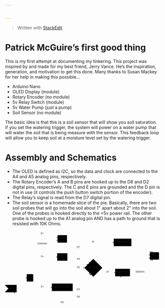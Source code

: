 ```yaml
---


---
```


<blockquote>
<p>Written with <a href="https://stackedit.io/">StackEdit</a>.</p>
</blockquote>
<h1 id="patrick-mcguires-first-good-thing">Patrick McGuire’s first good thing</h1>
<p>This is my first attempt at documenting my tinkering. This project was inspired by and made for my best friend, Jerry Vance. He’s the inspiration, generation, and motivation to get this done. Many thanks to Susan Mackey for her help in making this possible…</p>
<ul>
<li>Arduino Nano</li>
<li>OLED Display (module)</li>
<li>Rotary Encoder (no module)</li>
<li>5v Relay Switch (module)</li>
<li>5v Water Pump (just a pump)</li>
<li>Soil Sensor (no module)</li>
</ul>
<p>The basic idea is that this is a soil sensor that will show you soil saturation. If you set the watering trigger, the system will power on a water pump that will water the soil that is being measure with the sensor. This feedback loop will allow you to keep soil at a moisture level set by the watering trigger.</p>
<h1 id="assembly-and-schematics">Assembly and Schematics</h1>
<ul>
<li>The OLED is defined as I2C, so the data and clock are connected to the A4 and A5 analog pins, respectively.</li>
<li>The Rotary Encoder’s A and B pins are hooked up to the D8 and D2 digital pins, respectively. The C and E pins are grounded and the D pin is not in use (it controls the push button switch portion of the encoder).</li>
<li>The Relay’s signal is read from the D7 digital pin.</li>
<li>The soil sensor is a homemade slice of the pie. Basically, there are two soil probes that will go into the soil about 1" apart about 2" into the soil. One of the probes is hooked directly to the +5v power rail. The other probe is hooked up to the A1 analog pin AND has a path to ground that is resisted with 10K Ohms.</li>
</ul>
<div class="mermaid"><svg xmlns="http://www.w3.org/2000/svg" id="mermaid-svg-2gKILUjOC0XZXuxr" width="100%" style="max-width: 950.8859405517578px;" viewBox="0 0 950.8859405517578 504.90273666381836"><g transform="translate(-12, -12)"><g class="output"><g class="clusters"></g><g class="edgePaths"><g class="edgePath" style="opacity: 1;"><path class="path" d="M78.96910511363636,345.90273666381836L118.796875,302.40273666381836L143.796875,302.40273666381836" marker-end="url(#arrowhead9430)" style="fill:none"></path><defs><marker id="arrowhead9430" viewBox="0 0 10 10" refX="9" refY="5" markerUnits="strokeWidth" markerWidth="8" markerHeight="6" orient="auto"><path d="M 0 0 L 10 5 L 0 10 z" class="arrowheadPath" style="stroke-width: 1; stroke-dasharray: 1, 0;"></path></marker></defs></g><g class="edgePath" style="opacity: 1;"><path class="path" d="M921.1363667768254,190.96757888793945L842.1984405517578,508.90273666381836L731.4562530517578,508.90273666381836L642.2609405517578,508.90273666381836L552.2632827758789,508.90273666381836L461.6015625,508.90273666381836L361.859375,508.90273666381836L240.8828125,508.90273666381836L163.859375,508.90273666381836L118.796875,508.90273666381836L67.5312778024911,391.90273666381836" marker-end="url(#arrowhead9431)" style="fill:none"></path><defs><marker id="arrowhead9431" viewBox="0 0 10 10" refX="9" refY="5" markerUnits="strokeWidth" markerWidth="8" markerHeight="6" orient="auto"><path d="M 0 0 L 10 5 L 0 10 z" class="arrowheadPath" style="stroke-width: 1; stroke-dasharray: 1, 0;"></path></marker></defs></g><g class="edgePath" style="opacity: 1;"><path class="path" d="M170.4351770294748,279.40273666381836L240.8828125,33L332.890625,56.196545043590575" marker-end="url(#arrowhead9432)" style="fill:none"></path><defs><marker id="arrowhead9432" viewBox="0 0 10 10" refX="9" refY="5" markerUnits="strokeWidth" markerWidth="8" markerHeight="6" orient="auto"><path d="M 0 0 L 10 5 L 0 10 z" class="arrowheadPath" style="stroke-width: 1; stroke-dasharray: 1, 0;"></path></marker></defs></g><g class="edgePath" style="opacity: 1;"><path class="path" d="M172.40091640391844,279.40273666381836L240.8828125,95L332.890625,71.04291249596383" marker-end="url(#arrowhead9433)" style="fill:none"></path><defs><marker id="arrowhead9433" viewBox="0 0 10 10" refX="9" refY="5" markerUnits="strokeWidth" markerWidth="8" markerHeight="6" orient="auto"><path d="M 0 0 L 10 5 L 0 10 z" class="arrowheadPath" style="stroke-width: 1; stroke-dasharray: 1, 0;"></path></marker></defs></g><g class="edgePath" style="opacity: 1;"><path class="path" d="M177.70653862021018,279.40273666381836L240.8828125,174.46757888793945L330.640625,174.46757888793945" marker-end="url(#arrowhead9434)" style="fill:none"></path><defs><marker id="arrowhead9434" viewBox="0 0 10 10" refX="9" refY="5" markerUnits="strokeWidth" markerWidth="8" markerHeight="6" orient="auto"><path d="M 0 0 L 10 5 L 0 10 z" class="arrowheadPath" style="stroke-width: 1; stroke-dasharray: 1, 0;"></path></marker></defs></g><g class="edgePath" style="opacity: 1;"><path class="path" d="M183.921875,317.51015120890406L240.8828125,360.40273666381836L297.84375,360.40273666381836" marker-end="url(#arrowhead9435)" style="fill:none"></path><defs><marker id="arrowhead9435" viewBox="0 0 10 10" refX="9" refY="5" markerUnits="strokeWidth" markerWidth="8" markerHeight="6" orient="auto"><path d="M 0 0 L 10 5 L 0 10 z" class="arrowheadPath" style="stroke-width: 1; stroke-dasharray: 1, 0;"></path></marker></defs></g><g class="edgePath" style="opacity: 1;"><path class="path" d="M175.40034609120522,325.40273666381836L240.8828125,455.90273666381836L361.859375,455.90273666381836L461.6015625,455.90273666381836L536.467345891308,280.07437714130805" marker-end="url(#arrowhead9436)" style="fill:none"></path><defs><marker id="arrowhead9436" viewBox="0 0 10 10" refX="9" refY="5" markerUnits="strokeWidth" markerWidth="8" markerHeight="6" orient="auto"><path d="M 0 0 L 10 5 L 0 10 z" class="arrowheadPath" style="stroke-width: 1; stroke-dasharray: 1, 0;"></path></marker></defs></g><g class="edgePath" style="opacity: 1;"><path class="path" d="M173.35824396782843,325.40273666381836L240.8828125,488.90273666381836L361.859375,488.90273666381836L461.6015625,488.90273666381836L552.2632827758789,488.90273666381836L642.2609405517578,488.90273666381836L722.0873218249578,292.9351577758789" marker-end="url(#arrowhead9437)" style="fill:none"></path><defs><marker id="arrowhead9437" viewBox="0 0 10 10" refX="9" refY="5" markerUnits="strokeWidth" markerWidth="8" markerHeight="6" orient="auto"><path d="M 0 0 L 10 5 L 0 10 z" class="arrowheadPath" style="stroke-width: 1; stroke-dasharray: 1, 0;"></path></marker></defs></g><g class="edgePath" style="opacity: 1;"><path class="path" d="M390.828125,52.89907574214772L461.6015625,27L552.2632827758789,27L642.2609405517578,27L731.4562530517578,27L842.1984405517578,27L913.0358012221864,144.96757888793945" marker-end="url(#arrowhead9438)" style="fill:none"></path><defs><marker id="arrowhead9438" viewBox="0 0 10 10" refX="9" refY="5" markerUnits="strokeWidth" markerWidth="8" markerHeight="6" orient="auto"><path d="M 0 0 L 10 5 L 0 10 z" class="arrowheadPath" style="stroke-width: 1; stroke-dasharray: 1, 0;"></path></marker></defs></g><g class="edgePath" style="opacity: 1;"><path class="path" d="M393.078125,167.12235720420747L461.6015625,151L552.2632827758789,151L642.2609405517578,151L731.4562530517578,151L842.1984405517578,151L898.8078155517578,162.3472151935403" marker-end="url(#arrowhead9439)" style="fill:none"></path><defs><marker id="arrowhead9439" viewBox="0 0 10 10" refX="9" refY="5" markerUnits="strokeWidth" markerWidth="8" markerHeight="6" orient="auto"><path d="M 0 0 L 10 5 L 0 10 z" class="arrowheadPath" style="stroke-width: 1; stroke-dasharray: 1, 0;"></path></marker></defs></g><g class="edgePath" style="opacity: 1;"><path class="path" d="M425.875,349.8128565040314L461.6015625,343.90273666381836L552.2632827758789,343.90273666381836L642.2609405517578,343.90273666381836L731.4562530517578,343.90273666381836L842.1984405517578,343.90273666381836L915.7807893454849,190.96757888793945" marker-end="url(#arrowhead9440)" style="fill:none"></path><defs><marker id="arrowhead9440" viewBox="0 0 10 10" refX="9" refY="5" markerUnits="strokeWidth" markerWidth="8" markerHeight="6" orient="auto"><path d="M 0 0 L 10 5 L 0 10 z" class="arrowheadPath" style="stroke-width: 1; stroke-dasharray: 1, 0;"></path></marker></defs></g><g class="edgePath" style="opacity: 1;"><path class="path" d="M592.3265687267742,226.06328747677404L642.2609405517578,205.96757888793945L731.4562530517578,205.96757888793945L842.1984405517578,205.96757888793945L898.8078155517578,180.55475009236955" marker-end="url(#arrowhead9441)" style="fill:none"></path><defs><marker id="arrowhead9441" viewBox="0 0 10 10" refX="9" refY="5" markerUnits="strokeWidth" markerWidth="8" markerHeight="6" orient="auto"><path d="M 0 0 L 10 5 L 0 10 z" class="arrowheadPath" style="stroke-width: 1; stroke-dasharray: 1, 0;"></path></marker></defs></g><g class="edgePath" style="opacity: 1;"><path class="path" d="M776.8859405517578,269.9351577758789L842.1984405517578,269.9351577758789L907.7534163482136,190.96757888793945" marker-end="url(#arrowhead9442)" style="fill:none"></path><defs><marker id="arrowhead9442" viewBox="0 0 10 10" refX="9" refY="5" markerUnits="strokeWidth" markerWidth="8" markerHeight="6" orient="auto"><path d="M 0 0 L 10 5 L 0 10 z" class="arrowheadPath" style="stroke-width: 1; stroke-dasharray: 1, 0;"></path></marker></defs></g><g class="edgePath" style="opacity: 1;"><path class="path" d="M785.5890655517578,85L842.1984405517578,85L903.380915942274,144.96757888793945" marker-end="url(#arrowhead9443)" style="fill:none"></path><defs><marker id="arrowhead9443" viewBox="0 0 10 10" refX="9" refY="5" markerUnits="strokeWidth" markerWidth="8" markerHeight="6" orient="auto"><path d="M 0 0 L 10 5 L 0 10 z" class="arrowheadPath" style="stroke-width: 1; stroke-dasharray: 1, 0;"></path></marker></defs></g><g class="edgePath" style="opacity: 1;"><path class="path" d="M390.828125,69.74438004229654L461.6015625,85L552.2632827758789,85L642.2609405517578,85L677.3234405517578,85" marker-end="url(#arrowhead9444)" style="fill:none"></path><defs><marker id="arrowhead9444" viewBox="0 0 10 10" refX="9" refY="5" markerUnits="strokeWidth" markerWidth="8" markerHeight="6" orient="auto"><path d="M 0 0 L 10 5 L 0 10 z" class="arrowheadPath" style="stroke-width: 1; stroke-dasharray: 1, 0;"></path></marker></defs></g><g class="edgePath" style="opacity: 1;"><path class="path" d="M390.828125,79.32877731651915L461.6015625,118L529.4459192855758,209.8173619644245" marker-end="url(#arrowhead9445)" style="fill:none"></path><defs><marker id="arrowhead9445" viewBox="0 0 10 10" refX="9" refY="5" markerUnits="strokeWidth" markerWidth="8" markerHeight="6" orient="auto"><path d="M 0 0 L 10 5 L 0 10 z" class="arrowheadPath" style="stroke-width: 1; stroke-dasharray: 1, 0;"></path></marker></defs></g><g class="edgePath" style="opacity: 1;"><path class="path" d="M393.078125,179.16249546975195L461.6015625,189.46757888793945L517.72113400551,221.54214724449022" marker-end="url(#arrowhead9446)" style="fill:none"></path><defs><marker id="arrowhead9446" viewBox="0 0 10 10" refX="9" refY="5" markerUnits="strokeWidth" markerWidth="8" markerHeight="6" orient="auto"><path d="M 0 0 L 10 5 L 0 10 z" class="arrowheadPath" style="stroke-width: 1; stroke-dasharray: 1, 0;"></path></marker></defs></g><g class="edgePath" style="opacity: 1;"><path class="path" d="M393.078125,195.27156143953388L461.6015625,240.9351577758789L497.8281265258789,241.4351577758789" marker-end="url(#arrowhead9447)" style="fill:none"></path><defs><marker id="arrowhead9447" viewBox="0 0 10 10" refX="9" refY="5" markerUnits="strokeWidth" markerWidth="8" markerHeight="6" orient="auto"><path d="M 0 0 L 10 5 L 0 10 z" class="arrowheadPath" style="stroke-width: 1; stroke-dasharray: 1, 0;"></path></marker></defs></g><g class="edgePath" style="opacity: 1;"><path class="path" d="M425.875,370.9926168236053L461.6015625,376.90273666381836L530.7867961184805,274.3938273684805" marker-end="url(#arrowhead9448)" style="fill:none"></path><defs><marker id="arrowhead9448" viewBox="0 0 10 10" refX="9" refY="5" markerUnits="strokeWidth" markerWidth="8" markerHeight="6" orient="auto"><path d="M 0 0 L 10 5 L 0 10 z" class="arrowheadPath" style="stroke-width: 1; stroke-dasharray: 1, 0;"></path></marker></defs></g><g class="edgePath" style="opacity: 1;"><path class="path" d="M398.5645,383.40273666381836L461.6015625,422.90273666381836L534.4948289283836,278.1018601783836" marker-end="url(#arrowhead9449)" style="fill:none"></path><defs><marker id="arrowhead9449" viewBox="0 0 10 10" refX="9" refY="5" markerUnits="strokeWidth" markerWidth="8" markerHeight="6" orient="auto"><path d="M 0 0 L 10 5 L 0 10 z" class="arrowheadPath" style="stroke-width: 1; stroke-dasharray: 1, 0;"></path></marker></defs></g><g class="edgePath" style="opacity: 1;"><path class="path" d="M594.3106141251438,254.82297962485612L642.2609405517578,269.9351577758789L686.0265655517578,269.9351577758789" marker-end="url(#arrowhead9450)" style="fill:none"></path><defs><marker id="arrowhead9450" viewBox="0 0 10 10" refX="9" refY="5" markerUnits="strokeWidth" markerWidth="8" markerHeight="6" orient="auto"><path d="M 0 0 L 10 5 L 0 10 z" class="arrowheadPath" style="stroke-width: 1; stroke-dasharray: 1, 0;"></path></marker></defs></g></g><g class="edgeLabels"><g class="edgeLabel" transform="" style="opacity: 1;"><g transform="translate(0,0)" class="label"><foreignObject width="0" height="0"><div xmlns="http://www.w3.org/1999/xhtml" style="display: inline-block; white-space: nowrap;"><span class="edgeLabel"></span></div></foreignObject></g></g><g class="edgeLabel" transform="" style="opacity: 1;"><g transform="translate(0,0)" class="label"><foreignObject width="0" height="0"><div xmlns="http://www.w3.org/1999/xhtml" style="display: inline-block; white-space: nowrap;"><span class="edgeLabel"></span></div></foreignObject></g></g><g class="edgeLabel" transform="translate(240.8828125,33)" style="opacity: 1;"><g transform="translate(-10.7265625,-13)" class="label"><foreignObject width="21.453125" height="26"><div xmlns="http://www.w3.org/1999/xhtml" style="display: inline-block; white-space: nowrap;"><span class="edgeLabel">D+</span></div></foreignObject></g></g><g class="edgeLabel" transform="translate(240.8828125,95)" style="opacity: 1;"><g transform="translate(-31.9609375,-13)" class="label"><foreignObject width="63.921875" height="26"><div xmlns="http://www.w3.org/1999/xhtml" style="display: inline-block; white-space: nowrap;"><span class="edgeLabel">Common</span></div></foreignObject></g></g><g class="edgeLabel" transform="translate(240.8828125,174.46757888793945)" style="opacity: 1;"><g transform="translate(-10.7265625,-13)" class="label"><foreignObject width="21.453125" height="26"><div xmlns="http://www.w3.org/1999/xhtml" style="display: inline-block; white-space: nowrap;"><span class="edgeLabel">D+</span></div></foreignObject></g></g><g class="edgeLabel" transform="translate(240.8828125,360.40273666381836)" style="opacity: 1;"><g transform="translate(-10.7265625,-13)" class="label"><foreignObject width="21.453125" height="26"><div xmlns="http://www.w3.org/1999/xhtml" style="display: inline-block; white-space: nowrap;"><span class="edgeLabel">D+</span></div></foreignObject></g></g><g class="edgeLabel" transform="translate(361.859375,455.90273666381836)" style="opacity: 1;"><g transform="translate(-11.8046875,-13)" class="label"><foreignObject width="23.609375" height="26"><div xmlns="http://www.w3.org/1999/xhtml" style="display: inline-block; white-space: nowrap;"><span class="edgeLabel">Vin</span></div></foreignObject></g></g><g class="edgeLabel" transform="" style="opacity: 1;"><g transform="translate(0,0)" class="label"><foreignObject width="0" height="0"><div xmlns="http://www.w3.org/1999/xhtml" style="display: inline-block; white-space: nowrap;"><span class="edgeLabel"></span></div></foreignObject></g></g><g class="edgeLabel" transform="" style="opacity: 1;"><g transform="translate(0,0)" class="label"><foreignObject width="0" height="0"><div xmlns="http://www.w3.org/1999/xhtml" style="display: inline-block; white-space: nowrap;"><span class="edgeLabel"></span></div></foreignObject></g></g><g class="edgeLabel" transform="" style="opacity: 1;"><g transform="translate(0,0)" class="label"><foreignObject width="0" height="0"><div xmlns="http://www.w3.org/1999/xhtml" style="display: inline-block; white-space: nowrap;"><span class="edgeLabel"></span></div></foreignObject></g></g><g class="edgeLabel" transform="" style="opacity: 1;"><g transform="translate(0,0)" class="label"><foreignObject width="0" height="0"><div xmlns="http://www.w3.org/1999/xhtml" style="display: inline-block; white-space: nowrap;"><span class="edgeLabel"></span></div></foreignObject></g></g><g class="edgeLabel" transform="" style="opacity: 1;"><g transform="translate(0,0)" class="label"><foreignObject width="0" height="0"><div xmlns="http://www.w3.org/1999/xhtml" style="display: inline-block; white-space: nowrap;"><span class="edgeLabel"></span></div></foreignObject></g></g><g class="edgeLabel" transform="translate(842.1984405517578,269.9351577758789)" style="opacity: 1;"><g transform="translate(-31.609375,-13)" class="label"><foreignObject width="63.21875" height="26"><div xmlns="http://www.w3.org/1999/xhtml" style="display: inline-block; white-space: nowrap;"><span class="edgeLabel">10KOhm</span></div></foreignObject></g></g><g class="edgeLabel" transform="" style="opacity: 1;"><g transform="translate(0,0)" class="label"><foreignObject width="0" height="0"><div xmlns="http://www.w3.org/1999/xhtml" style="display: inline-block; white-space: nowrap;"><span class="edgeLabel"></span></div></foreignObject></g></g><g class="edgeLabel" transform="translate(552.2632827758789,85)" style="opacity: 1;"><g transform="translate(-8.7734375,-13)" class="label"><foreignObject width="17.546875" height="26"><div xmlns="http://www.w3.org/1999/xhtml" style="display: inline-block; white-space: nowrap;"><span class="edgeLabel">5v</span></div></foreignObject></g></g><g class="edgeLabel" transform="translate(461.6015625,118)" style="opacity: 1;"><g transform="translate(-10.7265625,-13)" class="label"><foreignObject width="21.453125" height="26"><div xmlns="http://www.w3.org/1999/xhtml" style="display: inline-block; white-space: nowrap;"><span class="edgeLabel">D7</span></div></foreignObject></g></g><g class="edgeLabel" transform="translate(461.6015625,189.46757888793945)" style="opacity: 1;"><g transform="translate(-10.0625,-13)" class="label"><foreignObject width="20.125" height="26"><div xmlns="http://www.w3.org/1999/xhtml" style="display: inline-block; white-space: nowrap;"><span class="edgeLabel">A4</span></div></foreignObject></g></g><g class="edgeLabel" transform="translate(461.6015625,240.9351577758789)" style="opacity: 1;"><g transform="translate(-10.0625,-13)" class="label"><foreignObject width="20.125" height="26"><div xmlns="http://www.w3.org/1999/xhtml" style="display: inline-block; white-space: nowrap;"><span class="edgeLabel">A5</span></div></foreignObject></g></g><g class="edgeLabel" transform="translate(461.6015625,376.90273666381836)" style="opacity: 1;"><g transform="translate(-10.7265625,-13)" class="label"><foreignObject width="21.453125" height="26"><div xmlns="http://www.w3.org/1999/xhtml" style="display: inline-block; white-space: nowrap;"><span class="edgeLabel">D2</span></div></foreignObject></g></g><g class="edgeLabel" transform="translate(461.6015625,422.90273666381836)" style="opacity: 1;"><g transform="translate(-10.7265625,-13)" class="label"><foreignObject width="21.453125" height="26"><div xmlns="http://www.w3.org/1999/xhtml" style="display: inline-block; white-space: nowrap;"><span class="edgeLabel">D8</span></div></foreignObject></g></g><g class="edgeLabel" transform="translate(642.2609405517578,269.9351577758789)" style="opacity: 1;"><g transform="translate(-10.0625,-13)" class="label"><foreignObject width="20.125" height="26"><div xmlns="http://www.w3.org/1999/xhtml" style="display: inline-block; white-space: nowrap;"><span class="edgeLabel">A1</span></div></foreignObject></g></g></g><g class="nodes"><g class="node" id="God" transform="translate(56.8984375,368.40273666381836)" style="opacity: 1;"><polygon points="-23,0 50.796875,0 50.796875,-46 -23,-46 0,-23" transform="translate(-25.3984375,23)"></polygon><g class="label" transform="translate(0,0)"><g transform="translate(-15.3984375,-13)"><foreignObject width="30.796875" height="26"><div xmlns="http://www.w3.org/1999/xhtml" style="display: inline-block; white-space: nowrap;">USB</div></foreignObject></g></g></g><g class="node" id="E" transform="translate(163.859375,302.40273666381836)" style="opacity: 1;"><rect rx="5" ry="5" x="-20.0625" y="-23" width="40.125" height="46"></rect><g class="label" transform="translate(0,0)"><g transform="translate(-10.0625,-13)"><foreignObject width="20.125" height="26"><div xmlns="http://www.w3.org/1999/xhtml" style="display: inline-block; white-space: nowrap;">5V</div></foreignObject></g></g></g><g class="node" id="F" transform="translate(926.8468780517578,167.96757888793945)" style="opacity: 1;"><rect rx="5" ry="5" x="-28.0390625" y="-23" width="56.078125" height="46"></rect><g class="label" transform="translate(0,0)"><g transform="translate(-18.0390625,-13)"><foreignObject width="36.078125" height="26"><div xmlns="http://www.w3.org/1999/xhtml" style="display: inline-block; white-space: nowrap;">GND</div></foreignObject></g></g></g><g class="node" id="A" transform="translate(361.859375,63.5)" style="opacity: 1;"><rect rx="0" ry="0" x="-28.96875" y="-23" width="57.9375" height="46"></rect><g class="label" transform="translate(0,0)"><g transform="translate(-18.96875,-13)"><foreignObject width="37.9375" height="26"><div xmlns="http://www.w3.org/1999/xhtml" style="display: inline-block; white-space: nowrap;">Relay</div></foreignObject></g></g></g><g class="node" id="B" transform="translate(361.859375,174.46757888793945)" style="opacity: 1;"><rect rx="0" ry="0" x="-31.21875" y="-23" width="62.4375" height="46"></rect><g class="label" transform="translate(0,0)"><g transform="translate(-21.21875,-13)"><foreignObject width="42.4375" height="26"><div xmlns="http://www.w3.org/1999/xhtml" style="display: inline-block; white-space: nowrap;">OLED</div></foreignObject></g></g></g><g class="node" id="C" transform="translate(361.859375,360.40273666381836)" style="opacity: 1;"><rect rx="0" ry="0" x="-64.015625" y="-23" width="128.03125" height="46"></rect><g class="label" transform="translate(0,0)"><g transform="translate(-54.015625,-13)"><foreignObject width="108.03125" height="26"><div xmlns="http://www.w3.org/1999/xhtml" style="display: inline-block; white-space: nowrap;">Rotary Encoder</div></foreignObject></g></g></g><g class="node" id="D" transform="translate(552.2632827758789,240.9351577758789)" style="opacity: 1;"><polygon points="54.93515625,0 109.8703125,-54.93515625 54.93515625,-109.8703125 0,-54.93515625" rx="5" ry="5" transform="translate(-54.93515625,54.93515625)"></polygon><g class="label" transform="translate(0,0)"><g transform="translate(-28.0390625,-13)"><foreignObject width="56.078125" height="26"><div xmlns="http://www.w3.org/1999/xhtml" style="display: inline-block; white-space: nowrap;">Arduino</div></foreignObject></g></g></g><g class="node" id="H" transform="translate(731.4562530517578,269.9351577758789)" style="opacity: 1;"><rect rx="0" ry="0" x="-45.4296875" y="-23" width="90.859375" height="46"></rect><g class="label" transform="translate(0,0)"><g transform="translate(-35.4296875,-13)"><foreignObject width="70.859375" height="26"><div xmlns="http://www.w3.org/1999/xhtml" style="display: inline-block; white-space: nowrap;">Soil Probe</div></foreignObject></g></g></g><g class="node" id="I" transform="translate(731.4562530517578,85)" style="opacity: 1;"><rect rx="0" ry="0" x="-54.1328125" y="-23" width="108.265625" height="46"></rect><g class="label" transform="translate(0,0)"><g transform="translate(-44.1328125,-13)"><foreignObject width="88.265625" height="26"><div xmlns="http://www.w3.org/1999/xhtml" style="display: inline-block; white-space: nowrap;">Water Pump</div></foreignObject></g></g></g></g></g></g></svg></div>

